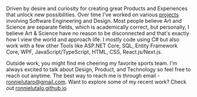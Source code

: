 Driven by desire and curiosity for creating great Products and Experiences that unlock new possibilities. Over time I've worked on various [projects](http://ronnielutalo.github.io/) involving Software Engineering and Design. Most people believe Art and Science are separate fields, which is academically correct, but personally, I believe Art & Science have no reason to be disconnected and that's exactly how I view the world and approach life. I mostly code using C# but also work with a few other Tools like ASP.NET Core, SQL, Entity Framework Core, WPF, JavaScript/TypeScript, HTML, CSS, React.js/Next.js. 

Outside work, you might find me cheering my favorite sports team. I'm always excited to talk about Design, Product, and Technology so feel free to reach out anytime. The best way to reach me is through email - ronnielutaro@gmail.com. Want to explore some of my recent work? Check out [ronnielutalo.github.io](https://ronnielutalo.github.io/)
